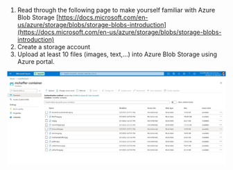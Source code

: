 1. Read through the following page to make
yourself familiar with Azure Blob Storage
[https://docs.microsoft.com/en-us/azure/storage/blobs/storage-blobs-introduction](https://docs.microsoft.com/en-us/azure/storage/blobs/storage-blobs-introduction)
2. Create a storage account
3. Upload at least 10 files (images, text,...) into Azure Blob Storage using Azure portal.


![10 Files](/practicum/week-2/question1.JPG)
